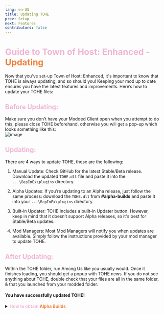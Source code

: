 ```yaml
---
lang: en-US
title: Updating TOHE
prev: Setup
next: Features
contributors: false
---
```


# <font color=#f0b6d5>Guide to Town of Host: Enhanced - <font color=#ed803d>Updating</font></font>

Now that you’ve set-up Town of Host: Enhanced, it's important to know that TOHE is always updating, and so should you! Keeping your mod up to date ensures you have the latest features and improvements. Here’s how to update your TOHE files:<br>

## <font color=#f0b6d5>Before  Updating:</font>
Make sure you don't have your Modded Client open when you attempt to do this, please close TOHE beforehand, otherwise you will get a pop-up which looks something like this:<br>
![image](./images/pluginsInUse.png)

## <font color=#f0b6d5>Updating:</font>
There are 4 ways to update TOHE, these are the following:<br>

1. Manual Update: Check GitHub for the latest Stable/Beta release. Download the updated `TOHE.dll` file and paste it into the `...\BepInEx\plugins` directory.<br>

2. Alpha Updates: If you’re updating to an Alpha release, just follow the same process: download the `TOHE.dll` from <b>#alpha-builds</b> and paste it into your `...\BepInEx\plugins` directory.<br>

3. Built-In Updater: TOHE includes a built-in Updater button. However, keep in mind that it doesn’t support Alpha releases, so it's best for Stable/Beta updates.<br>

4. Mod Managers: Most Mod Managers will notify you when updates are available. Simply follow the instructions provided by your mod manager to update TOHE.<br>

## <font color=#f0b6d5>After Updating:</font>
Within the TOHE folder, run Among Us like you usually would. Once it finishes loading, you should get a popup with TOHE news. If you do not see anything about TOHE, double check that your files are all in the same folder, & that you launched from your modded folder.

#### You have successfully updated TOHE!
<details>
<summary><b><font color=#f0b6d5>How to obtain</font> <font color=#ed803d>Alpha Builds</font></b></summary>

## Distribution Policy

<b>Alpha Builds are not for distribution. If you are found to be distributing these builds, you will be removed from the respective role and your access to the builds will be revoked. <br>
If you are a content creator, you may use these builds in your videos, but you may not provide a download link for your viewers. If you are found to be distributing these builds, you will be removed from the respective role and your access to the builds will be revoked.<br><br>
This policy is in place to keep the integrity of our Sponsor, Contributor, & Tester roles. If you are interested in becoming one of these roles, please see the below sections for more information.</b>

* Accessible by Contributors, Testers, and Sponsors.<br>
- To become a <b>Contributor</b>, you need to help with coding in roles/addons/gamemodes/etc related to the mod.<br>
- To become a <b>Tester</b>, you must be an active content creator with 4 or more of your <b>Town of Host: Enhanced videos</b> having 600+ views on average.<br>
- To become a <b>Sponsor</b>, you need to purchase a package on our [Website](https://weareten.ca/TOHE/) (Insider tier for $5.00 grants Alpha Build access).<br>

Visit `#alpha-builds` in TEN's [Discord Server](https://discord.gg/ten) once you have been accepted into one of the above roles, and download the latest `TOHE.dll`!
</details>